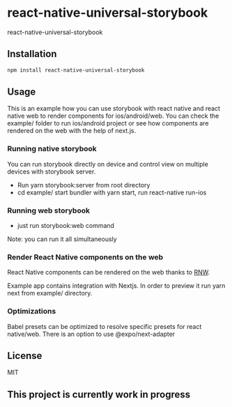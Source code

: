 # react-native-universal-storybook

react-native-universal-storybook

## Installation

```sh
npm install react-native-universal-storybook
```

## Usage

This is an example how you can use storybook with react native and react native web to render components for ios/android/web. You can check the example/ folder to run ios/android project or see how components are rendered on the web with the help of next.js.

### Running native storybook
You can run storybook directly on device and control view on multiple devices with storybook server.
- Run yarn storybook:server from root directory
- cd example/ start bundler with yarn start, run react-native run-ios

### Running web storybook
- just run storybook:web command

Note: you can run it all simultaneously

### Render React Native components on the web
React Native components can be rendered on the web thanks to [RNW](https://github.com/necolas/react-native-web).

Example app contains integration with Nextjs. In order to preview it run yarn next from example/ directory.

### Optimizations
Babel presets can be optimized to resolve specific presets for react native/web. There is an option to use @expo/next-adapter

## License

MIT

## This project is currently work in progress
